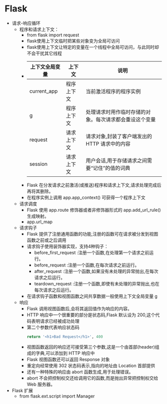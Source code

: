 # Flask
- 请求-响应循环
    - 程序和请求上下文：
        - from flask import request
        - flask使用上下文临时把某些对象变为全局可访问
        - flask使用上下文让特定的变量在一个线程中全局可访问，与此同时却不会干扰其它线程
        - |上下文全局变量|上下文|说明|
          |-----------|-----|----|
          |current_app|程序上下文|当前激活程序的程序实例|
          |g|程序上下文|处理请求时用作临时存储的对象。每次请求都会重设这个变量|
          |request|请求上下文|请求对象,封装了客户端发出的 HTTP 请求中的内容|
          |session|请求上下文|用户会话,用于存储请求之间需要“记住”的值的词典|
        - Flask 在分发请求之前激活(或推送)程序和请求上下文,请求处理完成后再将其删除。
        - 在程序实例上调用 app.app_context() 可获得一个程序上下文
    - 请求调度
        - Flask 使用 app.route 修饰器或者非修饰器形式的 app.add_url_rule() 生成映射。
        - app.url_map
    - 请求钩子
        - Flask 提供了注册通用函数的功能,注册的函数可在请求被分发到视图函数之前或之后调用
        - 请求钩子使用装饰器实现，支持4种钩子：
            - before_first_request :注册一个函数,在处理第一个请求之前运行。
            - before_request :注册一个函数,在每次请求之前运行。
            - after_request :注册一个函数,如果没有未处理的异常抛出,在每次请求之后运行。
            - teardown_request :注册一个函数,即使有未处理的异常抛出,也在每次请求之后运行。
        - 在请求钩子函数和视图函数之间共享数据一般使用上下文全局变量 g
    - 响应
        - Flask 调用视图函数后,会将其返回值作为响应的内容。
        - HTTP 响应中一个很重要的部分是状态码,Flask 默认设为 200,这个代码表明请求已经被成功处理
        - 第二个参数代表响应状态码
          ```python
          return '<h1>Bad Request</h1>', 400
          ```
        - 视图函数返回的响应还可接受第三个参数,这是一个由首部(header)组成的字典,可以添加到 HTTP 响应中
        - Flask 视图函数还可以返回 Response 对象
        - 重定向经常使用 302 状态码表示,指向的地址由 Location 首部提供
        - 还有一种特殊的响应由 abort 函数生成,用于处理错误。
        - abort 不会把控制权交还给调用它的函数,而是抛出异常把控制权交给 Web 服务器。
- Flask 扩展
    - from flask.ext.script import Manager
   
        